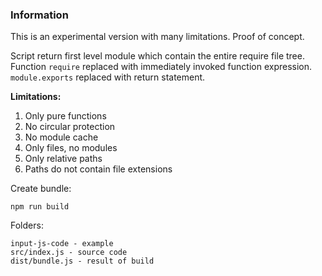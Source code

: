 ### Information

This is an experimental version with many limitations.
Proof of concept.

Script return first level module which contain the entire require file tree.
Function `require` replaced with immediately invoked function expression.
`module.exports` replaced with return statement.

**Limitations:**

1. Only pure functions
2. No circular protection
3. No module cache
4. Only files, no modules
5. Only relative paths
6. Paths do not contain file extensions

Create bundle:

```
npm run build
```

Folders:

```
input-js-code - example
src/index.js - source code
dist/bundle.js - result of build
```
